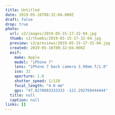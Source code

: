 ```yaml
---
title: Untitled
date: 2019-05-16T00:32:04.000Z
draft: false
drop: true
photo:
  url: s3/images/2019-05-15-17-32-04.jpg
  thumb: s3/thumbs/2019-05-15-17-32-04.jpg
  preview: s3/previews/2019-05-15-17-32-04.jpg
  created: 2019-05-16T00:32:04.000Z
  exif:
    make: Apple
    model: "iPhone 7"
    lens: "iPhone 7 back camera 3.99mm f/1.8"
    iso: 32
    aperture: 1.8
    shutter_speed: 1/120
    focal_length: "4.0 mm"
    gps: "47.8270083333333 -122.292769444444"
  title: null
  caption: null
links: []
---
```

